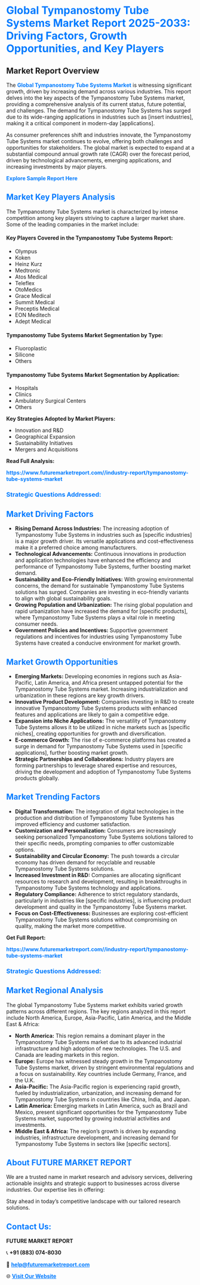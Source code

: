 <h1 style="color: #007BFF;">Global Tympanostomy Tube Systems Market Report 2025-2033: Driving Factors, Growth Opportunities, and Key Players</h1>

<section id="overview">
<h2>Market Report Overview</h2>
<p>The <a href="https://www.futuremarketreport.com//industry-report/tympanostomy-tube-systems-market" style="color: #007BFF; text-decoration: none;"><strong>Global Tympanostomy Tube Systems Market</strong></a> is witnessing significant growth, driven by increasing demand across various industries. This report delves into the key aspects of the Tympanostomy Tube Systems market, providing a comprehensive analysis of its current status, future potential, and challenges. The demand for Tympanostomy Tube Systems has surged due to its wide-ranging applications in industries such as [insert industries], making it a critical component in modern-day [applications].</p>
<p>As consumer preferences shift and industries innovate, the Tympanostomy Tube Systems market continues to evolve, offering both challenges and opportunities for stakeholders. The global market is expected to expand at a substantial compound annual growth rate (CAGR) over the forecast period, driven by technological advancements, emerging applications, and increasing investments by major players.</p>
</section>

<section id="overview">
<p><a href="https://www.futuremarketreport.com//request-sample/reportId=79319" style="color: #007BFF; text-decoration: none;"><strong>Explore Sample Report Here</strong></a></p>
</section>

<section id="key-players">
<h2 style="color: #007BFF;">Market Key Players Analysis</h2>
<p>The Tympanostomy Tube Systems market is characterized by intense competition among key players striving to capture a larger market share. Some of the leading companies in the market include:</p>
<h4>Key Players Covered in the Tympanostomy Tube Systems Report:</h4>
<ul><li>Olympus</li><li>Koken</li><li>Heinz Kurz</li><li>Medtronic</li><li>Atos Medical</li><li>Teleflex</li><li>OtoMedics</li><li>Grace Medical</li><li>Summit Medical</li><li>Preceptis Medical</li><li>EON Meditech</li><li>Adept Medical</li></ul>
<h4>Tympanostomy Tube Systems Market Segmentation by Type:</h4>
<ul><li>Fluoroplastic</li><li>Silicone</li><li>Others</li></ul>

<h4>Tympanostomy Tube Systems Market Segmentation by Application:</h4>
<ul><li>Hospitals</li><li>Clinics</li><li>Ambulatory Surgical Centers</li><li>Others</li></ul>
<p><strong>Key Strategies Adopted by Market Players:</strong></p>
<ul>
<li>Innovation and R&D</li>
<li>Geographical Expansion</li>
<li>Sustainability Initiatives</li>
<li>Mergers and Acquisitions</li>
</ul>
</section>

<section>
<p><strong>Read Full Analysis: </strong></p><a href="https://www.futuremarketreport.com//industry-report/tympanostomy-tube-systems-market" style="color: #007BFF; text-decoration: none;"><strong>https://www.futuremarketreport.com//industry-report/tympanostomy-tube-systems-market</strong></a>
<h3 style="color: #007BFF;">Strategic Questions Addressed:</h3>
</section>

<section id="driving-factors">
<h2 style="color: #007BFF;">Market Driving Factors</h2>
<ul>
<li><strong>Rising Demand Across Industries:</strong> The increasing adoption of Tympanostomy Tube Systems in industries such as [specific industries] is a major growth driver. Its versatile applications and cost-effectiveness make it a preferred choice among manufacturers.</li>
<li><strong>Technological Advancements:</strong> Continuous innovations in production and application technologies have enhanced the efficiency and performance of Tympanostomy Tube Systems, further boosting market demand.</li>
<li><strong>Sustainability and Eco-Friendly Initiatives:</strong> With growing environmental concerns, the demand for sustainable Tympanostomy Tube Systems solutions has surged. Companies are investing in eco-friendly variants to align with global sustainability goals.</li>
<li><strong>Growing Population and Urbanization:</strong> The rising global population and rapid urbanization have increased the demand for [specific products], where Tympanostomy Tube Systems plays a vital role in meeting consumer needs.</li>
<li><strong>Government Policies and Incentives:</strong> Supportive government regulations and incentives for industries using Tympanostomy Tube Systems have created a conducive environment for market growth.</li>
</ul>
</section>

<section id="growth-opportunities">
<h2 style="color: #007BFF;">Market Growth Opportunities</h2>
<ul>
<li><strong>Emerging Markets:</strong> Developing economies in regions such as Asia-Pacific, Latin America, and Africa present untapped potential for the Tympanostomy Tube Systems market. Increasing industrialization and urbanization in these regions are key growth drivers.</li>
<li><strong>Innovative Product Development:</strong> Companies investing in R&D to create innovative Tympanostomy Tube Systems products with enhanced features and applications are likely to gain a competitive edge.</li>
<li><strong>Expansion into Niche Applications:</strong> The versatility of Tympanostomy Tube Systems allows it to be utilized in niche markets such as [specific niches], creating opportunities for growth and diversification.</li>
<li><strong>E-commerce Growth:</strong> The rise of e-commerce platforms has created a surge in demand for Tympanostomy Tube Systems used in [specific applications], further boosting market growth.</li>
<li><strong>Strategic Partnerships and Collaborations:</strong> Industry players are forming partnerships to leverage shared expertise and resources, driving the development and adoption of Tympanostomy Tube Systems products globally.</li>
</ul>
</section>

<section id="trending-factors">
<h2 style="color: #007BFF;">Market Trending Factors</h2>
<ul>
<li><strong>Digital Transformation:</strong> The integration of digital technologies in the production and distribution of Tympanostomy Tube Systems has improved efficiency and customer satisfaction.</li>
<li><strong>Customization and Personalization:</strong> Consumers are increasingly seeking personalized Tympanostomy Tube Systems solutions tailored to their specific needs, prompting companies to offer customizable options.</li>
<li><strong>Sustainability and Circular Economy:</strong> The push towards a circular economy has driven demand for recyclable and reusable Tympanostomy Tube Systems solutions.</li>
<li><strong>Increased Investment in R&D:</strong> Companies are allocating significant resources to research and development, resulting in breakthroughs in Tympanostomy Tube Systems technology and applications.</li>
<li><strong>Regulatory Compliance:</strong> Adherence to strict regulatory standards, particularly in industries like [specific industries], is influencing product development and quality in the Tympanostomy Tube Systems market.</li>
<li><strong>Focus on Cost-Effectiveness:</strong> Businesses are exploring cost-efficient Tympanostomy Tube Systems solutions without compromising on quality, making the market more competitive.</li>
</ul>
</section>

<section>
<p><strong>Get Full Report: </strong></p><a href="https://www.futuremarketreport.com//industry-report/tympanostomy-tube-systems-market" style="color: #007BFF; text-decoration: none;"><strong>https://www.futuremarketreport.com//industry-report/tympanostomy-tube-systems-market</strong></a>
<h3 style="color: #007BFF;">Strategic Questions Addressed:</h3>
</section>


<section id="regional-analysis">
<h2 style="color: #007BFF;">Market Regional Analysis</h2>
<p>The global Tympanostomy Tube Systems market exhibits varied growth patterns across different regions. The key regions analyzed in this report include North America, Europe, Asia-Pacific, Latin America, and the Middle East & Africa:</p>
<ul>
<li><strong>North America:</strong> This region remains a dominant player in the Tympanostomy Tube Systems market due to its advanced industrial infrastructure and high adoption of new technologies. The U.S. and Canada are leading markets in this region.</li>
<li><strong>Europe:</strong> Europe has witnessed steady growth in the Tympanostomy Tube Systems market, driven by stringent environmental regulations and a focus on sustainability. Key countries include Germany, France, and the U.K.</li>
<li><strong>Asia-Pacific:</strong> The Asia-Pacific region is experiencing rapid growth, fueled by industrialization, urbanization, and increasing demand for Tympanostomy Tube Systems in countries like China, India, and Japan.</li>
<li><strong>Latin America:</strong> Emerging markets in Latin America, such as Brazil and Mexico, present significant opportunities for the Tympanostomy Tube Systems market, supported by growing industrial activities and investments.</li>
<li><strong>Middle East & Africa:</strong> The region’s growth is driven by expanding industries, infrastructure development, and increasing demand for Tympanostomy Tube Systems in sectors like [specific sectors].</li>
</ul>
</section>

<footer>
<h2 style="color: #007BFF;">About FUTURE MARKET REPORT</h2>
<p>We are a trusted name in market research and advisory services, delivering actionable insights and strategic support to businesses across diverse industries. Our expertise lies in offering:</p>

<p>Stay ahead in today’s competitive landscape with our tailored research solutions.</p>

<h2 style="color: #007BFF;">Contact Us:</h2>
<p><strong>FUTURE MARKET REPORT</strong></p>
<p>📞 <strong>+91 (883) 074-8030</strong></p>
<p>📧 <strong><a href="mailto:help@futuremarketreport.com" style="color: #007BFF;">help@futuremarketreport.com</a></strong></p>
<p>🌐 <strong><a href="https://www.futuremarketreport.com/" style="color: #007BFF;">Visit Our Website</a></strong></p>
</footer>